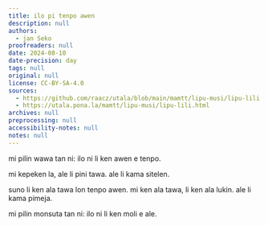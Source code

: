 ```yaml
---
title: ilo pi tenpo awen
description: null
authors:
  - jan Seko
proofreaders: null
date: 2024-08-10
date-precision: day
tags: null
original: null
license: CC-BY-SA-4.0
sources:
  - https://github.com/raacz/utala/blob/main/mamtt/lipu-musi/lipu-lili.md
  - https://utala.pona.la/mamtt/lipu-musi/lipu-lili.html
archives: null
preprocessing: null
accessibility-notes: null
notes: null
---
```


mi pilin wawa tan ni: ilo ni li ken awen e tenpo.

mi kepeken la, ale li pini tawa. ale li kama sitelen.

suno li ken ala tawa lon tenpo awen. mi ken ala tawa, li ken ala lukin. ale li kama pimeja.

mi pilin monsuta tan ni: ilo ni li ken moli e ale.
